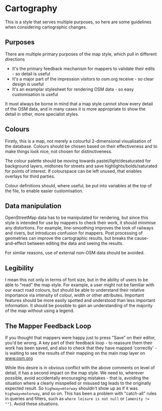 # Cartography

This is a style that serves multiple purposes, so here are some guidelines when considering cartographic changes.

## Purposes

There are multiple primary purposes of the map style, which pull in different directions

* It's the primary feedback mechanism for mappers to validate their edits - so detail is useful
* It's a major part of the impression visitors to osm.org receive - so clear design is useful
* It's an examplar stylesheet for rendering OSM data - so easy customisation is useful

It must always be borne in mind that a map style cannot show every detail of the OSM data, and in many cases it is more appropriate to show the detail in other, more specialist styles.

## Colours

Firstly, this is a map, not merely a colourful 2-dimensional visualisation of the database. Colours should be chosen based on their effectiveness and to make things look nice, not chosen for distinctiveness.

The colour palette should be moving towards pastel/light/desaturated for background layers, midtones for streets and save highlights/bolds/saturated for points of interest. If colourspace can be left unused, that enables overlays for third parties.

Colour definitions should, where useful, be put into variables at the top of the file, to enable easier customisation.

## Data manipulation

OpenStreetMap data has to be manipulated for rendering, but since this style is intended for use by mappers to check their work, it should minimise any distortions. For example, line-smoothing improves the look of railways and rivers, but introduces confusion for mappers. Post processing of geometries can improve the cartographic results, but breaks the cause-and-effect between editing the data and seeing the results.

For similar reasons, use of external non-OSM data should be avoided.

## Legibility

I mean this not only in terms of font size, but in the ability of users to be able to "read" the map style. For example, a user might not be familiar with our exact road colours, but should be able to understand their relative importance via intensity of colour, width or other attributes. Important features should be more easily spotted and understood than less important information. It should be possible to gain an understanding of the majority of the map without using a legend.

## The Mapper Feedback Loop

If you thought that mappers were happy just to press "Save" on their editor, you'd be wrong. A key part of their feedback loop - to reassure them their work has been saved, and also to check that they have mapped 'correctly' - is waiting to see the results of their mapping on the main map layer on www.osm.org

While this desire is in obvious conflict with the above comments on level of detail, it has a second impact on the map style. We need to, wherever possible, avoid accidentally encouraging mistakes - that is, avoiding the situation where a clearly misspelled or misused tag leads to the originally expected result. So `highway=mtorway` shouldn't show up as if it was `highway=motorway`, and so on. This has been a problem with "catch-all" rules in queries and filters, such as `where leisure is not null` or `[amenity != ""]`. Avoid these situations.
